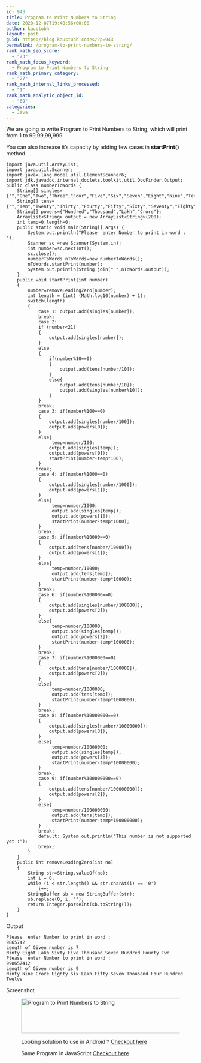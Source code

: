 ```yaml
---
id: 943
title: Program to Print Numbers to String
date: 2020-12-07T19:40:56+00:00
author: kaustubh
layout: post
guid: https://blog.kaustubh.codes/?p=943
permalink: /program-to-print-numbers-to-string/
rank_math_seo_score:
  - "73"
rank_math_focus_keyword:
  - Program to Print Numbers to String
rank_math_primary_category:
  - "27"
rank_math_internal_links_processed:
  - "1"
rank_math_analytic_object_id:
  - "69"
categories:
  - Java
---
```

We are going to write Program to Print Numbers to String, which will print from 1 to 99,99,99,999.

You can also increase it&#8217;s capacity by adding few cases in **startPrint()** method.

<pre class="wp-block-code"><code>import java.util.ArrayList;
import java.util.Scanner;
import javax.lang.model.util.ElementScanner6;
import jdk.javadoc.internal.doclets.toolkit.util.DocFinder.Output;
public class numberToWords {
    String&#91;] singles={"","One","Two","Three","Four","Five","Six","Seven","Eight","Nine","Ten","Eleven","Twelve","Thirteen","Fourteen","Fifteen","Sixteen","Seventeen","Eighteen","Nineteen","Twenty"};
    String&#91;] tens={"","Ten","Twenty","Thirty","Fourty","Fifty","Sixty","Seventy","Eighty","Ninty","Hundered"};
    String&#91;] powers={"Hundred","Thousand","Lakh","Crore"};
    ArrayList&lt;String&gt; output = new ArrayList&lt;String&gt;(200);
    int temp=0,length=0;
    public static void main(String&#91;] args) {
        System.out.println("Please  enter Number to print in word : ");
        Scanner sc =new Scanner(System.in);
        int number=sc.nextInt();
        sc.close();
        numberToWords nToWords=new numberToWords();
        nToWords.startPrint(number);
        System.out.println(String.join(" ",nToWords.output));
    }
    public void startPrint(int number)
    {
        number=removeLeadingZero(number);
        int length = (int) (Math.log10(number) + 1);
        switch(length)
        {
            case 1: output.add(singles&#91;number]);
            break;
            case 2:
            if (number&lt;21)
            {
                output.add(singles&#91;number]);
            }
            else
            {
                if(number%10==0)
                {
                    output.add(tens&#91;number/10]);
                }
                else{
                    output.add(tens&#91;number/10]);
                    output.add(singles&#91;number%10]);
                }
            }
            break;
            case 3: if(number%100==0)
            {
                output.add(singles&#91;number/100]);
                output.add(powers&#91;0]);
            }
            else{
                 temp=number/100;
                output.add(singles&#91;temp]);
                output.add(powers&#91;0]);
                startPrint(number-temp*100);
            }
           break;
            case 4: if(number%1000==0)
            {
                output.add(singles&#91;number/1000]);
                output.add(powers&#91;1]);
            }
            else{
                 temp=number/1000;
                 output.add(singles&#91;temp]);
                 output.add(powers&#91;1]);
                 startPrint(number-temp*1000);
            }
            break;
            case 5: if(number%10000==0)
            {
                output.add(tens&#91;number/10000]);
                output.add(powers&#91;1]);
            }
            else{
                 temp=number/10000;
                 output.add(tens&#91;temp]);
                 startPrint(number-temp*10000);
            }
            break;
            case 6: if(number%100000==0)
            {
                output.add(singles&#91;number/100000]);
                output.add(powers&#91;2]);
            }
            else{
                 temp=number/100000;
                 output.add(singles&#91;temp]);
                 output.add(powers&#91;2]);
                 startPrint(number-temp*100000);
            }
            break;
            case 7: if(number%1000000==0)
            {
                output.add(tens&#91;number/1000000]);
                output.add(powers&#91;2]);
            }
            else{
                 temp=number/1000000;
                 output.add(tens&#91;temp]);
                 startPrint(number-temp*1000000);
            }
            break;
            case 8: if(number%10000000==0)
            {
                output.add(singles&#91;number/10000000]);
                output.add(powers&#91;3]);
            }
            else{
                 temp=number/10000000;
                 output.add(singles&#91;temp]);
                 output.add(powers&#91;3]);
                 startPrint(number-temp*10000000);
            }
            break;
            case 9: if(number%100000000==0)
            {
                output.add(tens&#91;number/100000000]);
                output.add(powers&#91;2]);
            }
            else{
                 temp=number/100000000;
                 output.add(tens&#91;temp]);
                 startPrint(number-temp*100000000);
            }
            break;
            default: System.out.println("This number is not supported yet :");
            break;
        }
    }
    public int removeLeadingZero(int no)
    {
        String str=String.valueOf(no);
        int i = 0;
        while (i &lt; str.length() && str.charAt(i) == '0')
            i++;
        StringBuffer sb = new StringBuffer(str);
        sb.replace(0, i, "");
        return Integer.parseInt(sb.toString());
    }
}
</code></pre>

Output

<pre class="wp-block-code"><code>Please  enter Number to print in word :
9865742
Length of Given number is 7
Ninty Eight Lakh Sixty Five Thousand Seven Hundred Fourty Two
Please  enter Number to print in word :
998657412
Length of Given number is 9
Ninty Nine Crore Eighty Six Lakh Fifty Seven Thousand Four Hundred Twelve</code></pre>

Screenshot<figure class="wp-block-image size-large is-resized">

<img loading="lazy" src="http://blog.kaustubh.codes/imgs/wp-content/uploads/2020/12/image-1.png" alt="Program to Print Numbers to String" class="wp-image-944" width="662" height="92" srcset="https://blog.kaustubh.codes/imgs/wp-content/uploads/2020/12/image-1.png 662w, https://blog.kaustubh.codes/imgs/wp-content/uploads/2020/12/image-1-300x42.png 300w" sizes="(max-width: 662px) 100vw, 662px" /> 

Looking solution to use in Android ? <a aria-label="Checkout here (opens in a new tab)" href="https://github.com/kaustubhk24/NumberToWords-Library" target="_blank" rel="noreferrer noopener nofollow" class="rank-math-link">Checkout here</a>

Same Program in JavaScript <a href="https://blog.kaustubh.codes/program-to-print-numbers-to-string-in-javascript/" target="_blank" aria-label="Checkout here (opens in a new tab)" rel="noreferrer noopener" class="rank-math-link">Checkout here</a>